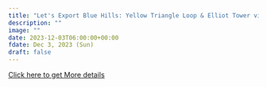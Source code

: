 ```yaml
---
title: "Let's Export Blue Hills: Yellow Triangle Loop & Elliot Tower via Red Dot Trail" 
description: ""
image: ""
date: 2023-12-03T06:00:00+00:00
fdate: Dec 3, 2023 (Sun)
draft: false
---
```

<a href="https://activities.outdoors.org/search/index.cfm/action/details/id/147397" target="_blank">Click here to get More details</a>

